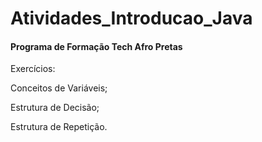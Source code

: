 # Atividades_Introducao_Java
#### Programa de Formação Tech Afro Pretas

Exercícios:

Conceitos de Variáveis;

Estrutura de Decisão;

Estrutura de Repetição.



